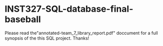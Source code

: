 # INST327-SQL-database-final-baseball
Please read the"annotated-team_7_library_report.pdf" doccument for a full synopsis of the this SQL project. Thanks!
